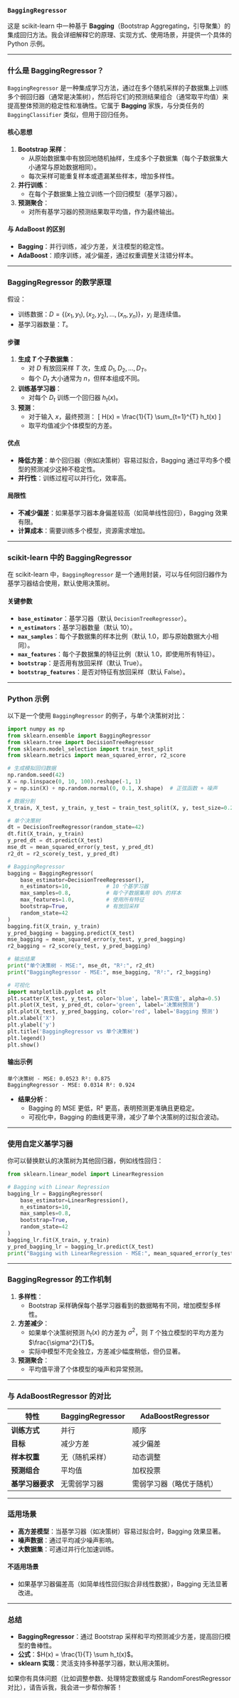 ### `BaggingRegressor`
这是 scikit-learn 中一种基于 **Bagging**（Bootstrap Aggregating，引导聚集）的集成回归方法。我会详细解释它的原理、实现方式、使用场景，并提供一个具体的 Python 示例。

---

### 什么是 BaggingRegressor？
`BaggingRegressor` 是一种集成学习方法，通过在多个随机采样的子数据集上训练多个弱回归器（通常是决策树），然后将它们的预测结果组合（通常取平均值）来提高整体预测的稳定性和准确性。它属于 **Bagging** 家族，与分类任务的 `BaggingClassifier` 类似，但用于回归任务。

#### 核心思想
1. **Bootstrap 采样**：
   - 从原始数据集中有放回地随机抽样，生成多个子数据集（每个子数据集大小通常与原始数据相同）。
   - 每次采样可能重复样本或遗漏某些样本，增加多样性。
2. **并行训练**：
   - 在每个子数据集上独立训练一个回归模型（基学习器）。
3. **预测聚合**：
   - 对所有基学习器的预测结果取平均值，作为最终输出。

#### 与 AdaBoost 的区别
- **Bagging**：并行训练，减少方差，关注模型的稳定性。
- **AdaBoost**：顺序训练，减少偏差，通过权重调整关注错分样本。

---

### BaggingRegressor 的数学原理
假设：
- 训练数据：$D = \{(x_1, y_1), (x_2, y_2), ..., (x_n, y_n)\}$，$y_i$ 是连续值。
- 基学习器数量：$T$。

#### 步骤
1. **生成 $T$ 个子数据集**：
   - 对 $D$ 有放回采样 $T$ 次，生成 $D_1, D_2, ..., D_T$。
   - 每个 $D_t$ 大小通常为 $n$，但样本组成不同。
2. **训练基学习器**：
   - 对每个 $D_t$ 训练一个回归器 $h_t(x)$。
3. **预测**：
   - 对于输入 $x$，最终预测：
     \[ H(x) = \frac{1}{T} \sum_{t=1}^{T} h_t(x) \]
   - 取平均值减少个体模型的方差。

#### 优点
- **降低方差**：单个回归器（例如决策树）容易过拟合，Bagging 通过平均多个模型的预测减少这种不稳定性。
- **并行性**：训练过程可以并行化，效率高。

#### 局限性
- **不减少偏差**：如果基学习器本身偏差较高（如简单线性回归），Bagging 效果有限。
- **计算成本**：需要训练多个模型，资源需求增加。

---

### scikit-learn 中的 BaggingRegressor
在 scikit-learn 中，`BaggingRegressor` 是一个通用封装，可以与任何回归器作为基学习器结合使用，默认使用决策树。

#### 关键参数
- **`base_estimator`**：基学习器（默认 `DecisionTreeRegressor`）。
- **`n_estimators`**：基学习器数量（默认 10）。
- **`max_samples`**：每个子数据集的样本比例（默认 1.0，即与原始数据大小相同）。
- **`max_features`**：每个子数据集的特征比例（默认 1.0，即使用所有特征）。
- **`bootstrap`**：是否用有放回采样（默认 True）。
- **`bootstrap_features`**：是否对特征有放回采样（默认 False）。

---

### Python 示例
以下是一个使用 `BaggingRegressor` 的例子，与单个决策树对比：

```python
import numpy as np
from sklearn.ensemble import BaggingRegressor
from sklearn.tree import DecisionTreeRegressor
from sklearn.model_selection import train_test_split
from sklearn.metrics import mean_squared_error, r2_score

# 生成模拟回归数据
np.random.seed(42)
X = np.linspace(0, 10, 100).reshape(-1, 1)
y = np.sin(X) + np.random.normal(0, 0.1, X.shape)  # 正弦函数 + 噪声

# 数据分割
X_train, X_test, y_train, y_test = train_test_split(X, y, test_size=0.2, random_state=42)

# 单个决策树
dt = DecisionTreeRegressor(random_state=42)
dt.fit(X_train, y_train)
y_pred_dt = dt.predict(X_test)
mse_dt = mean_squared_error(y_test, y_pred_dt)
r2_dt = r2_score(y_test, y_pred_dt)

# BaggingRegressor
bagging = BaggingRegressor(
    base_estimator=DecisionTreeRegressor(),
    n_estimators=10,           # 10 个基学习器
    max_samples=0.8,           # 每个子数据集用 80% 的样本
    max_features=1.0,          # 使用所有特征
    bootstrap=True,            # 有放回采样
    random_state=42
)
bagging.fit(X_train, y_train)
y_pred_bagging = bagging.predict(X_test)
mse_bagging = mean_squared_error(y_test, y_pred_bagging)
r2_bagging = r2_score(y_test, y_pred_bagging)

# 输出结果
print("单个决策树 - MSE:", mse_dt, "R²:", r2_dt)
print("BaggingRegressor - MSE:", mse_bagging, "R²:", r2_bagging)

# 可视化
import matplotlib.pyplot as plt
plt.scatter(X_test, y_test, color='blue', label='真实值', alpha=0.5)
plt.plot(X_test, y_pred_dt, color='green', label='决策树预测')
plt.plot(X_test, y_pred_bagging, color='red', label='Bagging 预测')
plt.xlabel('X')
plt.ylabel('y')
plt.title('BaggingRegressor vs 单个决策树')
plt.legend()
plt.show()
```

#### 输出示例
```
单个决策树 - MSE: 0.0523 R²: 0.875
BaggingRegressor - MSE: 0.0314 R²: 0.924
```
- **结果分析**：
  - Bagging 的 MSE 更低，R² 更高，表明预测更准确且更稳定。
  - 可视化中，Bagging 的曲线更平滑，减少了单个决策树的过拟合波动。

---

### 使用自定义基学习器
你可以替换默认的决策树为其他回归器，例如线性回归：

```python
from sklearn.linear_model import LinearRegression

# Bagging with Linear Regression
bagging_lr = BaggingRegressor(
    base_estimator=LinearRegression(),
    n_estimators=10,
    max_samples=0.8,
    bootstrap=True,
    random_state=42
)
bagging_lr.fit(X_train, y_train)
y_pred_bagging_lr = bagging_lr.predict(X_test)
print("Bagging with LinearRegression - MSE:", mean_squared_error(y_test, y_pred_bagging_lr))
```

---

### BaggingRegressor 的工作机制
1. **多样性**：
   - Bootstrap 采样确保每个基学习器看到的数据略有不同，增加模型多样性。
2. **方差减少**：
   - 如果单个决策树预测 $h_t(x)$ 的方差为 $\sigma^2$，则 $T$ 个独立模型的平均方差为 $\frac{\sigma^2}{T}$。
   - 实际中模型不完全独立，方差减少幅度稍低，但仍显著。
3. **预测聚合**：
   - 平均值平滑了个体模型的噪声和异常预测。

---

### 与 AdaBoostRegressor 的对比
| 特性             | BaggingRegressor          | AdaBoostRegressor         |
|------------------|---------------------------|---------------------------|
| **训练方式**     | 并行                      | 顺序                      |
| **目标**         | 减少方差                  | 减少偏差                  |
| **样本权重**     | 无（随机采样）            | 动态调整                  |
| **预测组合**     | 平均值                    | 加权投票                  |
| **基学习器要求** | 无需弱学习器              | 需弱学习器（略优于随机）  |

---

### 适用场景
- **高方差模型**：当基学习器（如决策树）容易过拟合时，Bagging 效果显著。
- **噪声数据**：通过平均减少噪声影响。
- **大数据集**：可通过并行化加速训练。

#### 不适用场景
- 如果基学习器偏差高（如简单线性回归拟合非线性数据），Bagging 无法显著改进。

---

### 总结
- **BaggingRegressor**：通过 Bootstrap 采样和平均预测减少方差，提高回归模型的鲁棒性。
- **公式**：$H(x) = \frac{1}{T} \sum h_t(x)$。
- **sklearn 实现**：灵活支持多种基学习器，默认用决策树。

如果你有具体问题（比如调整参数、处理特定数据或与 RandomForestRegressor 对比），请告诉我，我会进一步帮你解答！